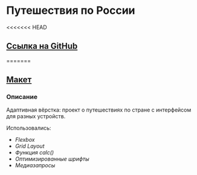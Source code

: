 # Путешествия по России
<<<<<<< HEAD
## <a  href="https://simfart.github.io/russian-travel/">Ссылка на GitHub</a>

=======

## <a  href="https://www.figma.com/file/5S2WSbEFL6awjVWJ0NWL8Q/Sprint-3_-Russia-_-desktop-%2B-mobile?node-id=63326%3A0">Макет</a>



### **Описание**

Адаптивная вёрстка: проект о путешествиях по стране с интерфейсом для разных устройств. 

Использовались:
- *Flexbox*
- *Grid Layout*
- *Функция calc()*
- *Оптимизированные шрифты*
- *Медиазапросы*



